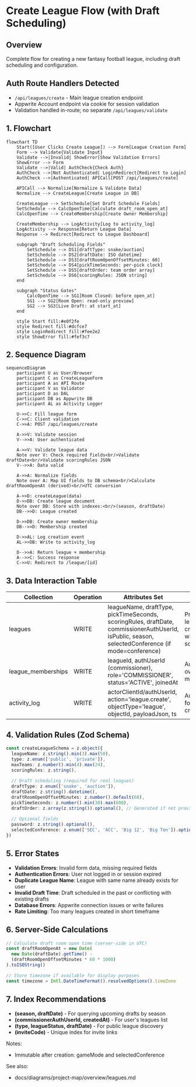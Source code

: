 # Create League Flow (with Draft Scheduling)

## Overview
Complete flow for creating a new fantasy football league, including draft scheduling and configuration.

## Auth Route Handlers Detected
- `/api/leagues/create` - Main league creation endpoint
- Appwrite Account endpoint via cookie for session validation
- Validation handled in-route; no separate `/api/leagues/validate`

## 1. Flowchart

```mermaid
flowchart TD
    Start([User Clicks Create League]) --> Form[League Creation Form]
    Form --> Validate{Validate Input}
    Validate -->|Invalid| ShowError[Show Validation Errors]
    ShowError --> Form
    Validate -->|Valid| AuthCheck{Check Auth}
    AuthCheck -->|Not Authenticated| LoginRedirect[Redirect to Login]
    AuthCheck -->|Authenticated| APICall[POST /api/leagues/create]
    
    APICall --> Normalize[Normalize & Validate Data]
    Normalize --> CreateLeague[Create League in DB]
    
    CreateLeague --> SetSchedule[Set Draft Schedule Fields]
    SetSchedule --> CalcOpenTime[Calculate draft_room_open_at]
    CalcOpenTime --> CreateMembership[Create Owner Membership]
    
    CreateMembership --> LogActivity[Log to activity_log]
    LogActivity --> Response[Return League Data]
    Response --> Redirect[Redirect to League Dashboard]
    
    subgraph "Draft Scheduling Fields"
        SetSchedule --> DS1[draftType: snake/auction]
        SetSchedule --> DS2[draftDate: ISO datetime]
        SetSchedule --> DS3[draftRoomOpenOffsetMinutes: 60]
        SetSchedule --> DS4[pickTimeSeconds: per-pick clock]
        SetSchedule --> DS5[draftOrder: team order array]
        SetSchedule --> DS6[scoringRules: JSON string]
    end
    
    subgraph "Status Gates"
        CalcOpenTime --> SG1[Room Closed: before open_at]
        SG1 --> SG2[Room Open: read-only preview]
        SG2 --> SG3[Live Draft: at start_at]
    end
    
    style Start fill:#e0f2fe
    style Redirect fill:#dcfce7
    style LoginRedirect fill:#fee2e2
    style ShowError fill:#fef3c7
```

## 2. Sequence Diagram

```mermaid
sequenceDiagram
    participant U as User/Browser
    participant C as CreateLeagueForm
    participant A as API Route
    participant V as Validator
    participant D as DAL
    participant DB as Appwrite DB
    participant AL as Activity Logger
    
    U->>C: Fill league form
    C->>C: Client validation
    C->>A: POST /api/leagues/create
    
    A->>V: Validate session
    V-->>A: User authenticated
    
    A->>V: Validate league data
    Note over V: Check required fields<br/>Validate draftDate<br/>Validate scoringRules JSON
    V-->>A: Data valid
    
    A->>A: Normalize fields
    Note over A: Map UI fields to DB schema<br/>Calculate draftRoomOpenAt (derived)<br/>UTC conversion
    
    A->>D: createLeague(data)
    D->>DB: Create league document
    Note over DB: Store with indexes:<br/>(season, draftDate)
    DB-->>D: League created
    
    D->>DB: Create owner membership
    DB-->>D: Membership created
    
    D->>AL: Log creation event
    AL->>DB: Write to activity_log
    
    D-->>A: Return league + membership
    A-->>C: Success response
    C->>U: Redirect to /league/[id]
```

## 3. Data Interaction Table

| Collection | Operation | Attributes Set | Notes |
|------------|-----------|----------------|-------|
| leagues | WRITE | leagueName, draftType, pickTimeSeconds, scoringRules, draftDate, commissionerAuthUserId, isPublic, season, selectedConference (if mode=conference) | Primary league creation with scheduling |
| league_memberships | WRITE | leagueId, authUserId (commissioner), role='COMMISSIONER', status='ACTIVE', joinedAt | Auto-create owner membership |
| activity_log | WRITE | actorClientId/authUserId, action='league.create', objectType='league', objectId, payloadJson, ts | Audit trail for league creation |

## 4. Validation Rules (Zod Schema)

```typescript
const createLeagueSchema = z.object({
  leagueName: z.string().min(3).max(50),
  type: z.enum(['public', 'private']),
  maxTeams: z.number().min(4).max(24),
  scoringRules: z.string(),
  
  // Draft scheduling (required for real leagues)
  draftType: z.enum(['snake', 'auction']),
  draftDate: z.string().datetime(),
  draftRoomOpenOffsetMinutes: z.number().default(60),
  pickTimeSeconds: z.number().min(30).max(600),
  draftOrder: z.array(z.string()).optional(), // Generated if not provided
  
  // Optional fields
  password: z.string().optional(),
  selectedConference: z.enum(['SEC', 'ACC', 'Big 12', 'Big Ten']).optional()
})
```

## 5. Error States

- **Validation Errors**: Invalid form data, missing required fields
- **Authentication Errors**: User not logged in or session expired
- **Duplicate League Name**: League with same name already exists for user
- **Invalid Draft Time**: Draft scheduled in the past or conflicting with existing drafts
- **Database Errors**: Appwrite connection issues or write failures
- **Rate Limiting**: Too many leagues created in short timeframe

## 6. Server-Side Calculations

```typescript
// Calculate draft room open time (server-side in UTC)
const draftRoomOpenAt = new Date(
  new Date(draftDate).getTime() - 
  (draftRoomOpenOffsetMinutes * 60 * 1000)
).toISOString()

// Store timezone if available for display purposes
const timezone = Intl.DateTimeFormat().resolvedOptions().timeZone
```

## 7. Index Recommendations

- **(season, draftDate)** - For querying upcoming drafts by season
- **(commissionerAuthUserId, createdAt)** - For user's leagues list
- **(type, leagueStatus, draftDate)** - For public league discovery
- **(inviteCode)** - Unique index for invite links

Notes:
- Immutable after creation: gameMode and selectedConference

See also:
- docs/diagrams/project-map/overview/leagues.md
